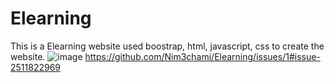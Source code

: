 # Elearning
This is a Elearning website 
used boostrap, html, javascript, css to create the website.
![image](https://github.com/user-attachments/assets/86ff3134-bba3-4035-8cfc-68a6f18db4ad)
https://github.com/Nim3chami/Elearning/issues/1#issue-2511822969
